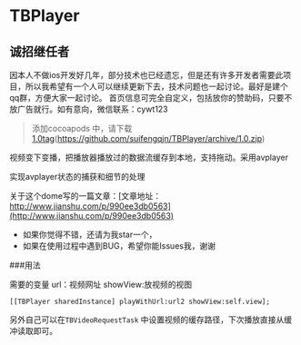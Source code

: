 # TBPlayer


## 诚招继任者
因本人不做ios开发好几年，部分技术也已经遗忘，但是还有许多开发者需要此项目，所以我希望有一个人可以继续更新下去，技术问题也一起讨论。最好是建个qq群，方便大家一起讨论。
首页信息可完全自定义，包括放你的赞助码，只要不放广告就行。如有意向，微信联系：cywt123


>添加cocoapods 中，请下载[1.0tag](https://github.com/suifengqjn/TBPlayer/archive/1.0.zip)(https://github.com/suifengqjn/TBPlayer/archive/1.0.zip)


视频变下变播，把播放器播放过的数据流缓存到本地，支持拖动。采用avplayer

实现avplayer状态的捕获和细节的处理

关于这个dome写的一篇文章：[文章地址：http://www.jianshu.com/p/990ee3db0563](http://www.jianshu.com/p/990ee3db0563)
<br />
 
* 如果你觉得不错，还请为我star一个，
* 如果在使用过程中遇到BUG，希望你能Issues我，谢谢

###用法

需要的变量
url：视频网址
showView:放视频的视图
```
[[TBPlayer sharedInstance] playWithUrl:url2 showView:self.view];
```

另外自己可以在` TBVideoRequestTask ` 中设置视频的缓存路径，下次播放直接从缓冲读取即可。


